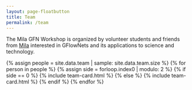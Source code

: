 ```yaml
---
layout: page-floatbutton
title: Team
permalink: /team
---
```

The Mila GFN Workshop is organized by volunteer students and friends from [Mila](https://mila.quebec) interested in GFlowNets and its applications to science and technology.

{% assign people = site.data.team | sample: site.data.team.size %}
{% for person in people %}
  {% assign side = forloop.index0 | modulo: 2 %}
    {% if side == 0 %}
      {% include team-card.html %}
    {% else %}
      {% include team-card.html %}
    {% endif %}
{% endfor %}
